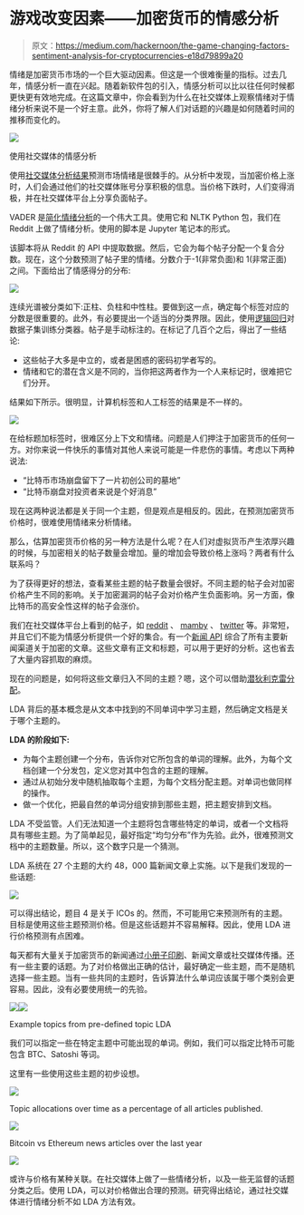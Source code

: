 # 游戏改变因素——加密货币的情感分析

> 原文：<https://medium.com/hackernoon/the-game-changing-factors-sentiment-analysis-for-cryptocurrencies-e18d79899a20>

情绪是加密货币市场的一个巨大驱动因素。但这是一个很难衡量的指标。过去几年，情感分析一直在兴起。随着新软件包的引入，情感分析可以比以往任何时候都更快更有效地完成。在这篇文章中，你会看到为什么在社交媒体上观察情绪对于情绪分析来说不是一个好主意。此外，你将了解人们对话题的兴趣是如何随着时间的推移而变化的。

![](img/24ccb49d1c4532e53a787f5158ddfdab.png)

使用社交媒体的情感分析

使用[社交媒体分析结果](https://www.netbase.com/blog/20-free-social-media-analytics-tools/)预测市场情绪是很棘手的。从分析中发现，当加密价格上涨时，人们会通过他们的社交媒体账号分享积极的信息。当价格下跌时，人们变得消极，并在社交媒体平台上分享负面帖子。

VADER 是[简化情绪分析](/analytics-vidhya/simplifying-social-media-sentiment-analysis-using-vader-in-python-f9e6ec6fc52f)的一个伟大工具。使用它和 NLTK Python 包，我们在 Reddit 上做了情绪分析。使用的脚本是 Jupyter 笔记本的形式。

该脚本将从 Reddit 的 API 中提取数据。然后，它会为每个帖子分配一个复合分数。现在，这个分数预测了帖子里的情绪。分数介于-1(非常负面)和 1(非常正面)之间。下面给出了情感得分的分布:

![](img/35139644518fcfbab322ea57a9e16520.png)

连续光谱被分类如下:正柱、负柱和中性柱。要做到这一点，确定每个标签对应的分数是很重要的。此外，有必要提出一个适当的分类界限。因此，使用[逻辑回归](https://www.statisticssolutions.com/what-is-logistic-regression/)对数据子集训练分类器。帖子是手动标注的。在标记了几百个之后，得出了一些结论:

*   这些帖子大多是中立的，或者是困惑的密码初学者写的。
*   情绪和它的潜在含义是不同的，当你把这两者作为一个人来标记时，很难把它们分开。

结果如下所示。很明显，计算机标签和人工标签的结果是不一样的。

![](img/9f82e2c1cbf61500950bfabcb44bcbbd.png)

在给标题加标签时，很难区分上下文和情绪。问题是人们押注于加密货币的任何一方。对你来说一件快乐的事情对其他人来说可能是一件悲伤的事情。考虑以下两种说法:

*   “比特币市场崩盘留下了一片初创公司的墓地”
*   “比特币崩盘对投资者来说是个好消息”

现在这两种说法都是关于同一个主题，但是观点是相反的。因此，在预测加密货币价格时，很难使用情绪来分析情绪。

那么，估算加密货币价格的另一种方法是什么呢？在人们对虚拟货币产生浓厚兴趣的时候，与加密相关的帖子数量会增加。量的增加会导致价格上涨吗？两者有什么联系吗？

为了获得更好的想法，查看某些主题的帖子数量会很好。不同主题的帖子会对加密价格产生不同的影响。关于加密漏洞的帖子会对价格产生负面影响。另一方面，像比特币的高安全性这样的帖子会涨价。

我们在社交媒体平台上看到的帖子，如 [reddit](http://reddit.com) 、 [mamby](https://mamby.com) 、 [twitter](https://twitter.com/login) 等。非常短，并且它们不能为情感分析提供一个好的集合。有一个[新闻 API](https://min-api.cryptocompare.com/) 综合了所有主要新闻渠道关于加密的文章。这些文章有正文和标题，可以用于更好的分析。这也省去了大量内容抓取的麻烦。

现在的问题是，如何将这些文章归入不同的主题？嗯，这个可以借助[潜狄利克雷分配](/@lettier/how-does-lda-work-ill-explain-using-emoji-108abf40fa7d)。

LDA 背后的基本概念是从文本中找到的不同单词中学习主题，然后确定文档是关于哪个主题的。

**LDA 的阶段如下:**

*   为每个主题创建一个分布，告诉你对它所包含的单词的理解。此外，为每个文档创建一个分发包，定义您对其中包含的主题的理解。
*   通过从初始分发中随机抽取每个主题，为每个文档分配主题。对单词也做同样的操作。
*   做一个优化，把最自然的单词分组安排到那些主题，把主题安排到文档。

LDA 不受监管。人们无法知道一个主题将包含哪些特定的单词，或者一个文档将具有哪些主题。为了简单起见，最好指定“均匀分布”作为先验。此外，很难预测文档中的主题数量。所以，这个数字只是一个猜测。

LDA 系统在 27 个主题的大约 48，000 篇新闻文章上实施。以下是我们发现的一些话题:

![](img/d8bf9476977a835e97adc773d8a7d8fe.png)

可以得出结论，题目 4 是关于 ICOs 的。然而，不可能用它来预测所有的主题。目标是使用这些主题预测价格。但是这些话题并不容易解释。因此，使用 LDA 进行价格预测有点困难。

每天都有大量关于加密货币的新闻通过[小册子印刷](https://www.55printing.com/cheap-brochure-printing/)、新闻文章或社交媒体传播。还有一些主要的话题。为了对价格做出正确的估计，最好确定一些主题，而不是随机选择一些主题。当有一些共同的主题时，告诉算法什么单词应该属于哪个类别会更容易。因此，没有必要使用统一的先验。

![](img/4a48236d10bc0ad0bb6b07ee11fa6b87.png)![](img/d0298c377d97a0043577e71f61ad388b.png)

Example topics from pre-defined topic LDA

我们可以指定一些在特定主题中可能出现的单词。例如，我们可以指定比特币可能包含 BTC、Satoshi 等词。

这里有一些使用这些主题的初步设想。

![](img/4661f242a011854290e80c9206bb698f.png)

Topic allocations over time as a percentage of all articles published.

![](img/bf27ac377fab62fa122979bb79b58974.png)

Bitcoin vs Ethereum news articles over the last year

![](img/56a0da25bf35dfd33de7f019ea202950.png)

或许与价格有某种关联。在社交媒体上做了一些情绪分析，以及一些无监督的话题分类之后。使用 LDA，可以对价格做出合理的预测。研究得出结论，通过社交媒体进行情绪分析不如 LDA 方法有效。